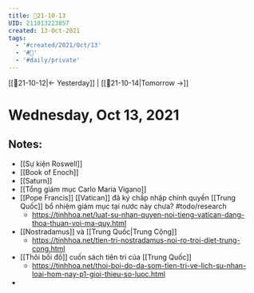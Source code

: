 ```yaml
---
title: 📝21-10-13
UID: 211013223857
created: 13-Oct-2021
tags:
  - '#created/2021/Oct/13'
  - '#📅'
  - '#daily/private'
---
```

[[📝21-10-12|<- Yesterday]] | [[📝21-10-14|Tomorrow ->]]
# Wednesday, Oct 13, 2021

## Notes:
- [[Sự kiện Roswell]]
- [[Book of Enoch]]
- [[Saturn]]
- [[Tổng giám mục Carlo Maria Vigano]]
- [[Pope Francis]] [[Vatican]] đã ký chấp nhập chính quyền [[Trung Quốc]] bổ nhiệm giám mục tại nước này chưa? #todo/research 
	- https://tinhhoa.net/luat-su-nhan-quyen-noi-tieng-vatican-dang-thoa-thuan-voi-ma-quy.html
- [[Nostradamus]] và [[Trung Quốc|Trung Cộng]]
	- https://tinhhoa.net/tien-tri-nostradamus-noi-ro-troi-diet-trung-cong.html
- [[Thôi bối đồ]] cuốn sách tiên tri của [[Trung Quốc]]
	- https://tinhhoa.net/thoi-boi-do-da-som-tien-tri-ve-lich-su-nhan-loai-hom-nay-p1-gioi-thieu-so-luoc.html
- 